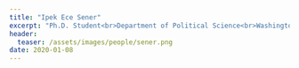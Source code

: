 ```yaml
---
title: "Ipek Ece Sener"
excerpt: "Ph.D. Student<br>Department of Political Science<br>Washington University in St. Louis<br>Research Assistant<br><br>Ipek Ece Sener's research focuses on the effects of international peace initiatives on the microdynamics of the civil war"
header:
  teaser: /assets/images/people/sener.png
date: 2020-01-08
---
```

